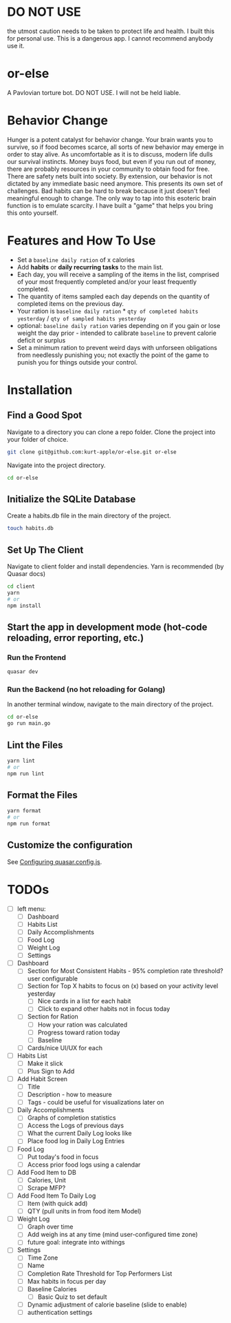 # DO NOT USE
the utmost caution needs to be taken to protect life and health. I built this for personal use. This is a dangerous app. I cannot recommend anybody use it.

# or-else
A Pavlovian torture bot. DO NOT USE. I will not be held liable.

# Behavior Change
Hunger is a potent catalyst for behavior change. Your brain wants you to survive, so if food becomes scarce, all sorts of new behavior may emerge in order to stay alive. As uncomfortable as it is to discuss, modern life dulls our survival instincts. Money buys food, but even if you run out of money, there are probably resources in your community to obtain food for free. There are safety nets built into society. By extension, our behavior is not dictated by any immediate basic need anymore. This presents its own set of challenges. Bad habits can be hard to break because it just doesn't feel meaningful enough to change. The only way to tap into this esoteric brain function is to emulate scarcity. I have built a "game" that helps you bring this onto yourself.

# Features and How To Use
- Set a `baseline daily ration` of x calories
- Add **habits** or **daily recurring tasks** to the main list.
- Each day, you will receive a sampling of the items in the list, comprised of your most frequently completed and/or your least frequently completed.
- The quantity of items sampled each day depends on the quantity of completed items on the previous day.
- Your ration is `baseline daily ration` * `qty of completed habits yesterday` / `qty of sampled habits yesterday`
- optional: `baseline daily ration` varies depending on if you gain or lose weight the day prior - intended to calibrate `baseline` to prevent calorie deficit or surplus
- Set a minimum ration to prevent weird days with unforseen obligations from needlessly punishing you; not exactly the point of the game to punish you for things outside your control.

# Installation
## Find a Good Spot
Navigate to a directory you can clone a repo folder.
Clone the project into your folder of choice.
```bash
git clone git@github.com:kurt-apple/or-else.git or-else
```
Navigate into the project directory.
```bash
cd or-else
```
## Initialize the SQLite Database
Create a habits.db file in the main directory of the project.
```bash
touch habits.db
```
## Set Up The Client
Navigate to client folder and install dependencies. Yarn is recommended (by Quasar docs)
```bash
cd client
yarn
# or
npm install
```
## Start the app in development mode (hot-code reloading, error reporting, etc.)
### Run the Frontend
```bash
quasar dev
```
### Run the Backend (no hot reloading for Golang)
In another terminal window, navigate to the main directory of the project.
```bash
cd or-else
go run main.go
```
## Lint the Files
```bash
yarn lint
# or
npm run lint
```
## Format the Files
```bash
yarn format
# or
npm run format
```
## Customize the configuration
See [Configuring quasar.config.js](https://v2.quasar.dev/quasar-cli-vite/quasar-config-js).

# TODOs
- [ ] left menu:
  - [ ] Dashboard
  - [ ] Habits List
  - [ ] Daily Accomplishments
  - [ ] Food Log
  - [ ] Weight Log
  - [ ] Settings
- [ ] Dashboard
  - [ ] Section for Most Consistent Habits - 95% completion rate threshold? user configurable
  - [ ] Section for Top X habits to focus on (x) based on your activity level yesterday
    - [ ] Nice cards in a list for each habit
    - [ ] Click to expand other habits not in focus today
  - [ ] Section for Ration
    - [ ] How your ration was calculated
    - [ ] Progress toward ration today
    - [ ] Baseline
  - [ ] Cards/nice UI/UX for each 
- [ ] Habits List
  - [ ] Make it slick
  - [ ] Plus Sign to Add
- [ ] Add Habit Screen
  - [ ] Title
  - [ ] Description - how to measure
  - [ ] Tags - could be useful for visualizations later on
- [ ] Daily Accomplishments
  - [ ] Graphs of completion statistics
  - [ ] Access the Logs of previous days
  - [ ] What the current Daily Log looks like
  - [ ] Place food log in Daily Log Entries
- [ ] Food Log
  - [ ] Put today's food in focus
  - [ ] Access prior food logs using a calendar
- [ ] Add Food Item to DB
  - [ ] Calories, Unit
  - [ ] Scrape MFP?
- [ ] Add Food Item To Daily Log
  - [ ] Item (with quick add)
  - [ ] QTY (pull units in from food item Model)
- [ ] Weight Log
  - [ ] Graph over time
  - [ ] Add weigh ins at any time (mind user-configured time zone)
  - [ ] future goal: integrate into withings
- [ ] Settings
  - [ ] Time Zone
  - [ ] Name
  - [ ] Completion Rate Threshold for Top Performers List
  - [ ] Max habits in focus per day
  - [ ] Baseline Calories
    - [ ] Basic Quiz to set default
  - [ ] Dynamic adjustment of calorie baseline (slide to enable)
  - [ ] authentication settings